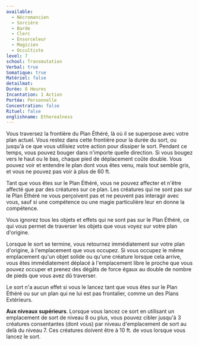```yaml
---
available:
  - Nécromancien
  - Sorcière
  - Barde
  - Clerc
  - Ensorceleur
  - Magicien
  - Occultiste
level: 7
school: Transmutation
Verbal: true
Somatique: true
Matériel: false
detailmat: 
Durée: 8 Heures
Incantation: 1 Action
Portée: Personnelle
Concentration: false
Rituel: false
englishname: Etherealness
---
```

Vous traversez la frontière du Plan Éthéré, là où il se superpose avec votre plan actuel. Vous restez dans cette frontière pour la durée du sort, ou jusqu'à ce que vous utilisiez votre action pour dissiper le sort. Pendant ce temps, vous pouvez bouger dans n'importe quelle direction. Si vous bougez vers le haut ou le bas, chaque pied de déplacement coûte double. Vous pouvez voir et entendre le plan dont vous êtes venu, mais tout semble gris, et vous ne pouvez pas voir à plus de 60 ft.

Tant que vous êtes sur le Plan Éthéré, vous ne pouvez affecter et n'être affecté que par des créatures sur ce plan. Les créatures qui ne sont pas sur le Plan Éthéré ne vous perçoivent pas et ne peuvent pas interagir avec vous, sauf si une compétence ou une magie particulière leur en donne la compétence.

Vous ignorez tous les objets et effets qui ne sont pas sur le Plan Éthéré, ce qui vous permet de traverser les objets que vous voyez sur votre plan d'origine.

Lorsque le sort se termine, vous retournez immédiatement sur votre plan d'origine, à l'emplacement que vous occupez. Si vous occupez le même emplacement qu'un objet solide ou qu'une créature lorsque cela arrive, vous êtes immédiatement déplacé à l'emplacement libre le proche que vous pouvez occuper et prenez des dégâts de force égaux au double de nombre de pieds que vous avez dû traverser.

Le sort n'a aucun effet si vous le lancez tant que vous êtes sur le Plan Éthéré ou sur un plan qui ne lui est pas frontalier, comme un des Plans Extérieurs.

**Aux niveaux supérieurs**. Lorsque vous lancez ce sort en utilisant un emplacement de sort de niveau 8 ou plus, vous pouvez cibler jusqu'à 3 créatures consentantes (dont vous) par niveau d'emplacement de sort au delà du niveau 7. Ces créatures doivent être à 10 ft. de vous lorsque vous lancez le sort.